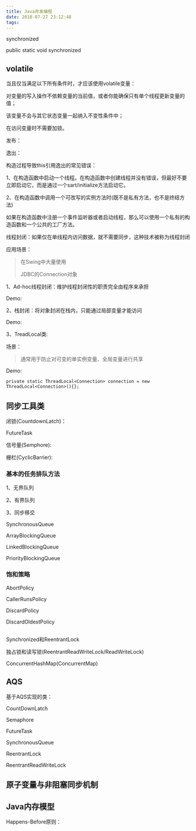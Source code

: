 ```yaml
---
title: Java并发编程
date: 2018-07-27 23:12:48
tags:
---
```

synchronized

public static void synchronized 


## volatile

当且仅当满足以下所有条件时，才应该使用volatile变量：

对变量的写入操作不依赖变量的当前值，或者你能确保只有单个线程更新变量的值；

该变量不会与其它状态变量一起纳入不变性条件中；

在访问变量时不需要加锁。


发布：

逸出：

构造过程导致this引用逸出的常见错误：

1、在构造函数中启动一个线程。在构造函数中创建线程并没有错误，但最好不要立即启动它，而是通过一个sart/initialize方法启动它。

2、在构造函数中调用一个可改写的实例方法时(既不是私有方法，也不是终结方法)

如果在构造函数中注册一个事件监听器或者启动线程，那么可以使用一个私有的构造函数和一个公共的工厂方法。


线程封闭：如果仅在单线程内访问数据，就不需要同步，这种技术被称为线程封闭

应用场景：

> 在Swing中大量使用
> 
> JDBC的Connection对象


1、Ad-hoc线程封闭：维护线程封闭性的职责完全由程序来承担

Demo:


2、栈封闭：将对象封闭在栈内，只能通过局部变量才能访问

Demo:


3、TreadLocal类:

场景：

> 通常用于防止对可变的单实例变量、全局变量进行共享
> 

Demo:

    private static ThreadLocal<Connection> connection = new ThreadLocal<Connection>(){};

## 同步工具类

闭锁(CountdownLatch)：

FutureTask

信号量(Semphore):

栅栏(CyclicBarrier):


### 基本的任务排队方法 ###
1、无界队列

2、有界队列

3、同步移交

SynchronousQueue

ArrayBlockingQueue

LinkedBlockingQueue

PriorityBlockingQueue

### 饱和策略 ###

AbortPolicy

CallerRunsPolicy

DiscardPolicy

DiscardOldestPolicy


## ##

Synchronized和ReentrantLock


独占锁和读写锁(ReentrantReadWriteLock/ReadWriteLock)

ConcurrentHashMap(ConcurrentMap)


## AQS ##

基于AQS实现的类：

CountDownLatch

Semaphore

FutureTask

SynchronousQueue

ReentrantLock

ReentrantReadWriteLock


## 原子变量与非阻塞同步机制 ##


## Java内存模型 ##

Happens-Before原则：

